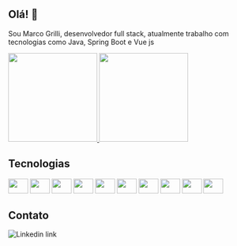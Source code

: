 ## Olá! 👋

Sou Marco Grilli, desenvolvedor full stack, atualmente trabalho com tecnologias como Java, Spring Boot e Vue js

<div>
   <a href="https://github.com/mgrilli">
     <img height="180em" src="https://github-readme-stats.vercel.app/api?username=mgrilli&show_icons=true&theme=dracula&count_private=true" />
     <img height="180em" src="https://github-readme-stats.vercel.app/api/top-langs?username=mgrilli&theme=dracula&count_private=true" />
   </a>
</div>

## Tecnologias

<div>
   <img height="30" width="40" src="https://cdn.jsdelivr.net/gh/devicons/devicon/icons/git/git-original.svg" />
   <img height="30" width="40" src="https://cdn.jsdelivr.net/gh/devicons/devicon/icons/java/java-original.svg" />
   <img height="30" width="40" src="https://cdn.jsdelivr.net/gh/devicons/devicon/icons/spring/spring-original-wordmark.svg" />
   <img height="30" width="40" src="https://cdn.jsdelivr.net/gh/devicons/devicon/icons/html5/html5-original.svg" />  
   <img height="30" width="40" src="https://cdn.jsdelivr.net/gh/devicons/devicon/icons/css3/css3-original.svg" />
   <img height="30" width="40" src="https://cdn.jsdelivr.net/gh/devicons/devicon/icons/javascript/javascript-original.svg" />
   <img height="30" width="40" src="https://cdn.jsdelivr.net/gh/devicons/devicon/icons/typescript/typescript-original.svg" />
   <img height="30" width="40" src="https://cdn.jsdelivr.net/gh/devicons/devicon/icons/vuejs/vuejs-original.svg" />   
   <img height="30" width="40" src="https://cdn.jsdelivr.net/gh/devicons/devicon/icons/docker/docker-original-wordmark.svg" />
   <img height="30" width="40" src="https://cdn.jsdelivr.net/gh/devicons/devicon/icons/apachekafka/apachekafka-original-wordmark.svg" />
</div>

## Contato

<div>
  <a target="blank" href="https://www.linkedin.com/in/m-grilli/">
    <img align="left" alt="Linkedin link" src="https://img.shields.io/badge/LinkedIn-0077B5?style=for-the-badge&logo=linkedin&logoColor=white">
  </a>
</div>

  
<!--
**mgrilli/mgrilli** is a ✨ _special_ ✨ repository because its `README.md` (this file) appears on your GitHub profile.

Here are some ideas to get you started:

- 🔭 I’m currently working on ...
- 🌱 I’m currently learning ...
- 👯 I’m looking to collaborate on ...
- 🤔 I’m looking for help with ...
- 💬 Ask me about ...
- 📫 How to reach me: ...
- 😄 Pronouns: ...
- ⚡ Fun fact: ...
-->
